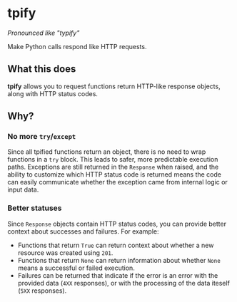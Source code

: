 # tpify
_Pronounced like "typify"_

Make Python calls respond like HTTP requests.

## What this does
**tpify** allows you to request functions return HTTP-like response objects, along with HTTP status codes.

## Why?
### No more `try`/`except`
Since all tpified functions return an object, there is no need to wrap functions in a `try` block. This leads to safer, more predictable execution paths. Exceptions are still returned in the `Response` when raised, and the ability to customize which HTTP status code is returned means the code can easily communicate whether the exception came from internal logic or input data.

### Better statuses
Since `Response` objects contain HTTP status codes, you can provide better context about successes and failures. For example:
* Functions that return `True` can return context about whether a new resource was created using `201`.
* Functions that return `None` can return information about whether `None` means a successful or failed execution.
* Failures can be returned that indicate if the error is an error with the provided data (`4XX` responses), or with the processing of the data iteself (`5XX` responses).
